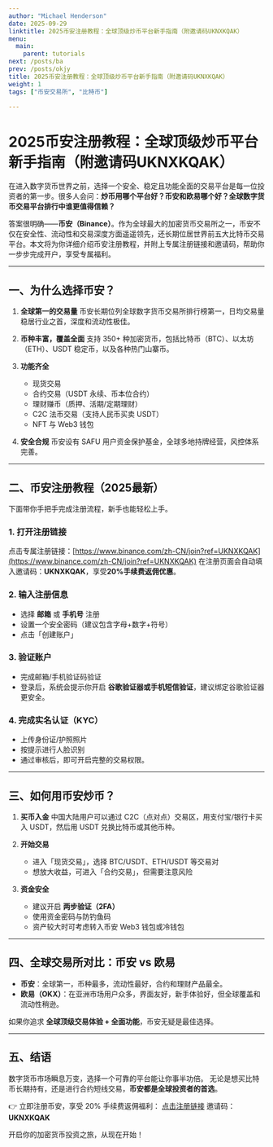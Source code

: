 ```yaml
---
author: "Michael Henderson"
date: 2025-09-29
linktitle: 2025币安注册教程：全球顶级炒币平台新手指南（附邀请码UKNXKQAK）
menu:
  main:
    parent: tutorials
next: /posts/ba
prev: /posts/okjy
title: 2025币安注册教程：全球顶级炒币平台新手指南（附邀请码UKNXKQAK）
weight: 1
tags: ["币安交易所", "比特币"]

---
```

# 2025币安注册教程：全球顶级炒币平台新手指南（附邀请码UKNXKQAK）

在进入数字货币世界之前，选择一个安全、稳定且功能全面的交易平台是每一位投资者的第一步。很多人会问：**炒币用哪个平台好？币安和欧易哪个好？全球数字货币交易平台排行中谁更值得信赖？**

答案很明确——**币安（Binance）**。作为全球最大的加密货币交易所之一，币安不仅在安全性、流动性和交易深度方面遥遥领先，还长期位居世界前五大比特币交易平台。本文将为你详细介绍币安注册教程，并附上专属注册链接和邀请码，帮助你一步步完成开户，享受专属福利。

---

## 一、为什么选择币安？

1. **全球第一的交易量**
   币安长期位列全球数字货币交易所排行榜第一，日均交易量稳居行业之首，深度和流动性极佳。

2. **币种丰富，覆盖全面**
   支持 350+ 种加密货币，包括比特币（BTC）、以太坊（ETH）、USDT 稳定币，以及各种热门山寨币。

3. **功能齐全**

   * 现货交易
   * 合约交易（USDT 永续、币本位合约）
   * 理财赚币（质押、活期/定期理财）
   * C2C 法币交易（支持人民币买卖 USDT）
   * NFT 与 Web3 钱包

4. **安全合规**
   币安设有 SAFU 用户资金保护基金，全球多地持牌经营，风控体系完善。

---

## 二、币安注册教程（2025最新）

下面带你手把手完成注册流程，新手也能轻松上手。

### 1. 打开注册链接

点击专属注册链接：[https://www.binance.com/zh-CN/join?ref=UKNXKQAK](https://www.binance.com/zh-CN/join?ref=UKNXKQAK)
在注册页面会自动填入邀请码：**UKNXKQAK**，享受**20%手续费返佣优惠**。

### 2. 输入注册信息

* 选择 **邮箱** 或 **手机号** 注册
* 设置一个安全密码（建议包含字母+数字+符号）
* 点击「创建账户」

### 3. 验证账户

* 完成邮箱/手机验证码验证
* 登录后，系统会提示你开启 **谷歌验证器或手机短信验证**，建议绑定谷歌验证器更安全。

### 4. 完成实名认证（KYC）

* 上传身份证/护照照片
* 按提示进行人脸识别
* 通过审核后，即可开启完整的交易权限。

---

## 三、如何用币安炒币？

1. **买币入金**
   中国大陆用户可以通过 C2C（点对点）交易区，用支付宝/银行卡买入 USDT，然后用 USDT 兑换比特币或其他币种。

2. **开始交易**

   * 进入「现货交易」，选择 BTC/USDT、ETH/USDT 等交易对
   * 想放大收益，可进入「合约交易」，但需要注意风险

3. **资金安全**

   * 建议开启 **两步验证（2FA）**
   * 使用资金密码与防钓鱼码
   * 资产较大时可考虑转入币安 Web3 钱包或冷钱包

---

## 四、全球交易所对比：币安 vs 欧易

* **币安**：全球第一，币种最多，流动性最好，合约和理财产品最全。
* **欧易（OKX）**：在亚洲市场用户众多，界面友好，新手体验好，但全球覆盖和流动性稍逊。

如果你追求 **全球顶级交易体验 + 全面功能**，币安无疑是最佳选择。

---

## 五、结语

数字货币市场瞬息万变，选择一个可靠的平台能让你事半功倍。
无论是想买比特币长期持有，还是进行合约短线交易，**币安都是全球投资者的首选**。

👉 立即注册币安，享受 20% 手续费返佣福利：
[点击注册链接](https://www.binance.com/zh-CN/join?ref=UKNXKQAK)
邀请码：**UKNXKQAK**

开启你的加密货币投资之旅，从现在开始！
